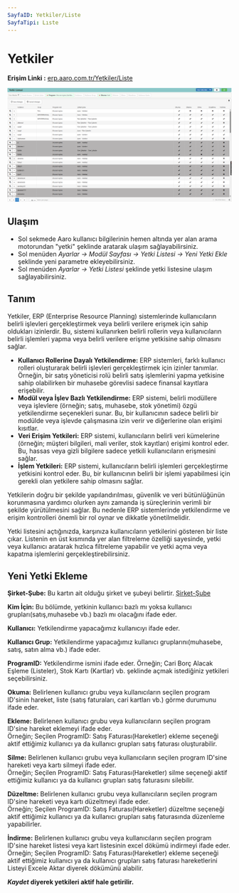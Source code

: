 ```yaml
---
SayfaID: Yetkiler/Liste
SayfaTipi: Lıste
---
```


# Yetkiler

**Erişim Linki :** [erp.aaro.com.tr/Yetkiler/Liste](erp.aaro.com.tr/Yetkiler/Liste)

[![Image](../TemelOzellikler/yetkilistesi.png)](TemelOzellikler)

## Ulaşım 

- Sol sekmede Aaro kullanıcı bilgilerinin hemen altında yer alan arama motorundan "yetki" şeklinde aratarak ulaşım sağlayabilirsiniz.
- Sol menüden *Ayarlar -> Modül Sayfası -> Yetki Listesi -> Yeni Yetki Ekle* şeklinde yeni parametre ekleyebilirsiniz.
- Sol menüden *Ayarlar -> Yetki Listesi* şeklinde yetki listesine ulaşım sağlayabilirsiniz. 

## Tanım

Yetkiler, ERP (Enterprise Resource Planning) sistemlerinde kullanıcıların belirli işlevleri gerçekleştirmek veya belirli verilere erişmek için sahip oldukları izinlerdir. 
Bu, sistemi kullanırken belirli rollerin veya kullanıcıların belirli işlemleri yapma veya belirli verilere erişme yetkisine sahip olmasını sağlar.

- **Kullanıcı Rollerine Dayalı Yetkilendirme:** ERP sistemleri, farklı kullanıcı rolleri oluşturarak belirli işlevleri gerçekleştirmek için izinler tanımlar.  
Örneğin, bir satış yöneticisi rolü belirli satış işlemlerini yapma yetkisine sahip olabilirken bir muhasebe görevlisi sadece finansal kayıtlara erişebilir.
- **Modül veya İşlev Bazlı Yetkilendirme:** ERP sistemi, belirli modüllere veya işlevlere (örneğin; satış, muhasebe, stok yönetimi) özgü yetkilendirme seçenekleri sunar. 
Bu, bir kullanıcının sadece belirli bir modülde veya işlevde çalışmasına izin verir ve diğerlerine olan erişimi kısıtlar.
- **Veri Erişim Yetkileri:** ERP sistemi, kullanıcıların belirli veri kümelerine (örneğin; müşteri bilgileri, mali veriler, stok kayıtları) erişimi kontrol eder. 
Bu, hassas veya gizli bilgilere sadece yetkili kullanıcıların erişmesini sağlar.
- **İşlem Yetkileri:** ERP sistemi, kullanıcıların belirli işlemleri gerçekleştirme yetkisini kontrol eder. 
Bu, bir kullanıcının belirli bir işlemi yapabilmesi için gerekli olan yetkilere sahip olmasını sağlar.

Yetkilerin doğru bir şekilde yapılandırılması, güvenlik ve veri bütünlüğünün korunmasına yardımcı olurken aynı zamanda iş süreçlerinin verimli bir şekilde yürütülmesini sağlar. 
Bu nedenle ERP sistemlerinde yetkilendirme ve erişim kontrolleri önemli bir rol oynar ve dikkatle yönetilmelidir.

Yetki listesini açtığınızda, karşınıza kullanıcıların yetkilerini gösteren bir liste çıkar. 
Listenin en üst kısmında yer alan filtreleme özelliği sayesinde, yetki veya kullanıcı aratarak hızlıca filtreleme yapabilir ve yetki açma veya kapatma işlemlerini gerçekleştirebilirsiniz.

## Yeni Yetki Ekleme

**Şirket-Şube:** Bu kartın ait olduğu şirket ve şubeyi belirtir. [Şirket-Şube](../TemelOzellikler/SirketSubeHareket.md)

**Kim İçin:** Bu bölümde, yetkinin kullanıcı bazlı mı yoksa kullanıcı grupları(satış,muhasebe vb.) bazlı mı olacağını ifade eder.

**Kullanıcı:** Yetkilendirme yapacağımız kullanıcıyı ifade eder.

**Kullanıcı Grup:** Yetkilendirme yapacağımız kullanıcı gruplarını(muhasebe, satış, satın alma vb.) ifade eder.

**ProgramID:** Yetkilendirme ismini ifade eder. Örneğin; Cari Borç Alacak Eşleme (Listeler), Stok Kartı (Kartlar) vb. şeklinde açmak istediğiniz yetkileri seçebilirsiniz.

**Okuma:** Belirlenen kullanıcı grubu veya kullanıcıların seçilen program ID'sinin hareket, liste (satış faturaları, cari kartları vb.) görme durumunu ifade eder.

**Ekleme:** Belirlenen kullanıcı grubu veya kullanıcıların seçilen program ID'sine hareket eklemeyi ifade eder.  
	Örneğin; Seçilen ProgramID: Satış Faturası(Hareketler) ekleme seçeneği aktif ettiğimiz kullanıcı ya da kullanıcı grupları satış faturası oluşturabilir.

**Silme:** Belirlenen kullanıcı grubu veya kullanıcıların seçilen program ID'sine hareketi veya kartı silmeyi ifade eder.  
	Örneğin; Seçilen ProgramID: Satış Faturası(Hareketler) silme seçeneği aktif ettiğimiz kullanıcı ya da kullanıcı grupları satış faturasını silebilir.

**Düzeltme:** Belirlenen kullanıcı grubu veya kullanıcıların seçilen program ID'sine hareketi veya kartı düzeltmeyi ifade eder.  
	Örneğin; Seçilen ProgramID: Satış Faturası(Hareketler) düzeltme seçeneği aktif ettiğimiz kullanıcı ya da kullanıcı grupları satış faturasında düzenleme yapabilirler.

**İndirme:** Belirlenen kullanıcı grubu veya kullanıcıların seçilen program ID'sine hareket listesi veya kart listesinin excel dökümü indirmeyi ifade eder.
	Örneğin; Seçilen ProgramID: Satış Faturası(Hareketler) ekleme seçeneği aktif ettiğimiz kullanıcı ya da kullanıcı grupları satış faturası hareketlerini Listeyi Excele Aktar diyerek dökümünü alabilir.

***Kaydet* diyerek yetkileri aktif hale getirilir.**


